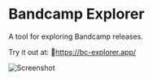 # Bandcamp Explorer

A tool for exploring Bandcamp releases. 

Try it out at: 🔗https://bc-explorer.app/

![Screenshot](https://bc-explorer.app/static/media/social.png)
